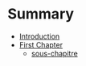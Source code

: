 # Summary

* [Introduction](README.md)
* [First Chapter](chapter1.md)
  * [sous-chapitre](sous-chapitre.md)



